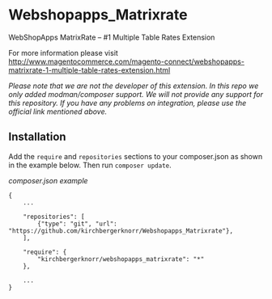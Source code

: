 # Webshopapps_Matrixrate
WebShopApps MatrixRate – #1 Multiple Table Rates Extension

For more information please visit http://www.magentocommerce.com/magento-connect/webshopapps-matrixrate-1-multiple-table-rates-extension.html

*Please note that we are not the developer of this extension. In this repo we only added modman/composer support. We will not provide any support for this repository. If you have any problems on integration, please use the official link mentioned above.*

Installation
------------

Add the `require` and `repositories` sections to your composer.json as shown in the example below. Then run `composer update`.

*composer.json example*

```
{
    ...
    
    "repositories": [
        {"type": "git", "url": "https://github.com/kirchbergerknorr/Webshopapps_Matrixrate"},
    ],
    
    "require": {
        "kirchbergerknorr/webshopapps_matrixrate": "*"
    },
    
    ...
}
```
